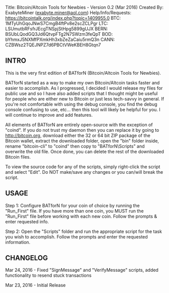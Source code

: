 Title: Bitcoin/Altcoin Tools for Newbies - Version 0.2 (Mar 2016)
Created By: ExabyteMiner (exabyte.miner@aol.com)
Help/Info/Requests: https://bitcointalk.org/index.php?topic=1409955.0
BTC: 1MTyUhGqoJNwS7CmgB4ftPv8e2scZCLPgr
LTC: LSUmutbRFsfrJEcgTNSpjStHpg5899gUJX
BERN: BSUbLQodGQ3Jd6QtvpFTg2N7SWzm3feQpT
BOD: bYhmxJ5NXMfPXmkHh3xbZeZaCaiu5rmQ3n
CANN: CZBWsz2TQEJNPZ7d6PBCtVWeKBEH8Gtqn7



INTRO
------------------------
This is the very first edition of BATforN (Bitcoin/Altcoin Tools for Newbies).

BATforN started as a way to make my own Bitcoin/Altcoin tasks faster and easier to accomplish. As I progressed, I decided I
would release my files for public use and so I have also added scripts that I thought might be useful for people who are 
either new to Bitcoin or just less tech-savvy in general. If you're not comfortable with using the debug console, you find 
the debug console confusing to use, etc... then this tool will likely be helpful for you. I will continue to improve and add
features.

All elements of BATforN are entirely open-source with the exception of "coind". If you do not trust my daemon then you can
replace it by going to http://bitcoin.org, download either the 32 or 64 bit ZIP package of the Bitcoin wallet, extract the
downloaded folder, open the "bin" folder inside, rename "bitcoin-cli" to "coind" then copy to "BATforN\Scripts" and
overwrite the old file. Once done, you can delete the rest of the downloaded Bitcoin files.

To view the source code for any of the scripts, simply right-click the script and select "Edit". Do NOT make/save any changes
or you can/will break the script.


USAGE
------------------------
Step 1: Configure BATforN for your coin of choice by running the "Run_First" file. If you have more than one coin, you MUST
        run the "Run_First" file before working with each new coin. Follow the prompts & enter requested info.

Step 2: Open the "Scripts" folder and run the appropriate script for the task you wish to accomplish. Follow the prompts and
        enter the requested information.



CHANGELOG
-------------------------
Mar 24, 2016 - Fixed "SignMessage" and "VerifyMessage" scripts, added functionality to resend stuck transactions

Mar 23, 2016 - Initial Release
